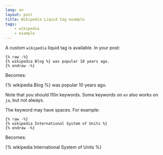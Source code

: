 ```yaml
---
lang: en
layout: post
title: Wikipedia Liquid tag example
tags:
    - wikipedia
    - example
---
```


A custom `wikipedia` liquid tag is available. In your post:

```
{% raw -%}
{% wikipedia Blog %} was popular 10 years ago.
{% endraw -%}
```

Becomes:

{% wikipedia Blog %} was popular 10 years ago.

Note that you should l10n keywords. Some keywords on `en` also works on `ja`,
but not always.

The keyword may have spaces. For example:

```
{% raw -%}
{% wikipedia International System of Units %}
{% endraw -%}
```

Becomes:

{% wikipedia International System of Units %}
